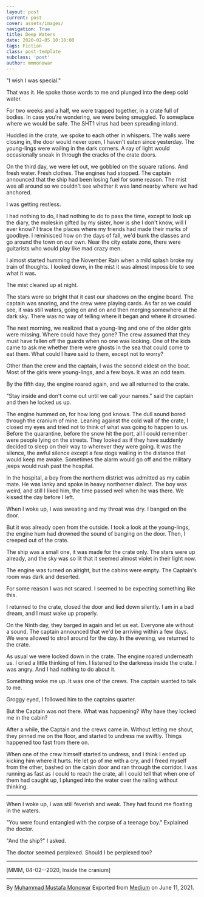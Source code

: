 ```yaml
---
layout: post
current: post
cover: assets/images/
navigation: True
title: Deep Waters
date: 2020-02-05 10:18:00
tags: Fiction
class: post-template
subclass: 'post'
author: mmmonowar
---
```


"I wish I was special."

That was it. He spoke those words to me and plunged into the deep cold
water.

For two weeks and a half, we were trapped together, in a crate full of
bodies. In case you're wondering, we were being smuggled. To someplace
where we would be safe. The SHT1 virus had been spreading inland.

Huddled in the crate, we spoke to each other in whispers. The walls were
closing in, the door would never open, I haven't eaten since yesterday.
The young-lings were wailing in the dark corners. A ray of light would
occasionally sneak in through the cracks of the crate doors.

On the third day, we were let out, we gobbled on the square rations. And
fresh water. Fresh clothes. The engines had stopped. The captain
announced that the ship had been losing fuel for some reason. The mist
was all around so we couldn't see whether it was land nearby where we
had anchored.

I was getting restless.

I had nothing to do, I had nothing to do to pass the time, except to
look up the diary, the moleskin gifted by my sister, how is she I don't
know, will I ever know? I trace the places where my friends had made
their marks of goodbye. I reminisced how on the days of fall, we'd bunk
the classes and go around the town on our own. Near the city estate
zone, there were guitarists who would play like mad crazy men.

I almost started humming the November Rain when a mild splash broke my
train of thoughts. I looked down, in the mist it was almost impossible
to see what it was.

The mist cleared up at night.

The stars were so bright that it cast our shadows on the engine board.
The captain was snoring, and the crew were playing cards. As far as we
could see, it was still waters, going on and on and then merging
somewhere at the dark sky. There was no way of telling where it began
and where it drowned.

The next morning, we realized that a young-ling and one of the older
girls were missing. Where could have they gone? The crew assumed that
they must have fallen off the guards when no one was looking. One of the
kids came to ask me whether there were ghosts in the sea that could come
to eat them. What could I have said to them, except not to worry?

Other than the crew and the captain, I was the second eldest on the
boat. Most of the girls were young-lings, and a few boys. It was an odd
team.

By the fifth day, the engine roared again, and we all returned to the
crate.

"Stay inside and don't come out until we call your names." said the
captain and then he locked us up.

The engine hummed on, for how long god knows. The dull sound bored
through the cranium of mine. Leaning against the cold wall of the crate,
I closed my eyes and tried not to think of what was going to happen to
us. Before the quarantine, before the snow hit the port, all I could
remember were people lying on the streets. They looked as if they have
suddenly decided to sleep on their way to wherever they were going. It
was the silence, the awful silence except a few dogs wailing in the
distance that would keep me awake. Sometimes the alarm would go off and
the military jeeps would rush past the hospital.

In the hospital, a boy from the northern district was admitted as my
cabin mate. He was lanky and spoke in heavy northerner dialect. The boy
was weird, and still I liked him, the time passed well when he was
there. We kissed the day before I left.

When I woke up, I was sweating and my throat was dry. I banged on the
door.

But it was already open from the outside. I took a look at the
young-lings, the engine hum had drowned the sound of banging on the
door. Then, I creeped out of the crate.

The ship was a small one, it was made for the crate only. The stars were
up already, and the sky was so lit that it seemed almost violet in their
light now.

The engine was turned on alright, but the cabins were empty. The
Captain's room was dark and deserted.

For some reason I was not scared. I seemed to be expecting something
like this.

I returned to the crate, closed the door and lied down silently. I am in
a bad dream, and I must wake up properly.

On the Ninth day, they barged in again and let us eat. Everyone ate
without a sound. The captain announced that we'd be arriving within a
few days. We were allowed to stroll around for the day. In the evening,
we returned to the crate.

As usual we were locked down in the crate. The engine roared underneath
us. I cried a little thinking of him. I listened to the darkness inside
the crate. I was angry. And I had nothing to do about it.

Something woke me up. It was one of the crews. The captain wanted to
talk to me.

Groggy eyed, I followed him to the captains quarter.

But the Captain was not there. What was happening? Why have they locked
me in the cabin?

After a while, the Captain and the crews came in. Without letting me
shout, they pinned me on the floor, and started to undress me swiftly.
Things happened too fast from there on.

When one of the crew himself started to undress, and I think I ended up
kicking him where it hurts. He let go of me with a cry, and I freed
myself from the other, bashed on the cabin door and ran through the
corridor. I was running as fast as I could to reach the crate, all I
could tell that when one of them had caught up, I plunged into the water
over the railing without thinking.

---

When I woke up, I was still feverish and weak. They had found me
floating in the waters.

"You were found entangled with the corpse of a teenage boy." Explained
the doctor.

"And the ship?" I asked.

The doctor seemed perplexed. Should I be perplexed too?


---
[MMM, 04-02--2020, Inside the cranium]

---
By [Muhammad Mustafa Monowar](https://medium.com/@mmmonowar)
Exported from [Medium](https://medium.com) on June 11, 2021.
